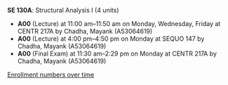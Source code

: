 **SE 130A**: Structural Analysis I (4 units)

- **A00** (Lecture) at 11:00 am–11:50 am on Monday, Wednesday, Friday at CENTR 217A by Chadha, Mayank (A53064619)
- **A00** (Lecture) at 4:00 pm–4:50 pm on Monday at SEQUO 147 by Chadha, Mayank (A53064619)
- **A00** (Final Exam) at 11:30 am–2:29 pm on Monday at CENTR 217A by Chadha, Mayank (A53064619)

[Enrollment numbers over time](./SE130A.tsv)
